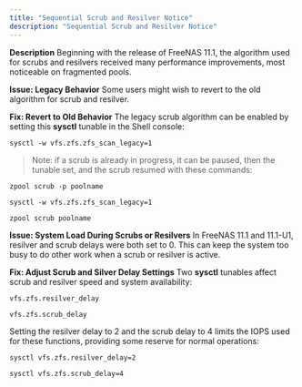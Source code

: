 ```yaml
---
title: "Sequential Scrub and Resilver Notice"
description: "Sequential Scrub and Resilver Notice"
---
```




**Description**
Beginning with the release of FreeNAS 11.1, the algorithm used for scrubs and resilvers received many performance improvements, most noticeable on fragmented pools.

**Issue: Legacy Behavior**
Some users might wish to revert to the old algorithm for scrub and resilver.

**Fix: Revert to Old Behavior**
The legacy scrub algorithm can be enabled by setting this **sysctl** tunable in the Shell console:

`sysctl -w vfs.zfs.zfs_scan_legacy=1`

> Note: if a scrub is already in progress, it can be paused, then the tunable set, and the scrub resumed with these commands:

`zpool scrub -p poolname`

`sysctl -w vfs.zfs.zfs_scan_legacy=1`

`zpool scrub poolname`


**Issue: System Load During Scrubs or Resilvers**
In FreeNAS 11.1 and 11.1-U1, resilver and scrub delays were both set to 0. This can keep the system too busy to do other work when a scrub or resilver is active.

**Fix: Adjust Scrub and Silver Delay Settings**
Two **sysctl** tunables affect scrub and resilver speed and system availability:

`vfs.zfs.resilver_delay`

`vfs.zfs.scrub_delay`

Setting the resilver delay to 2 and the scrub delay to 4 limits the IOPS used for these functions, providing some reserve for normal operations:

`sysctl vfs.zfs.resilver_delay=2`

`sysctl vfs.zfs.scrub_delay=4`


